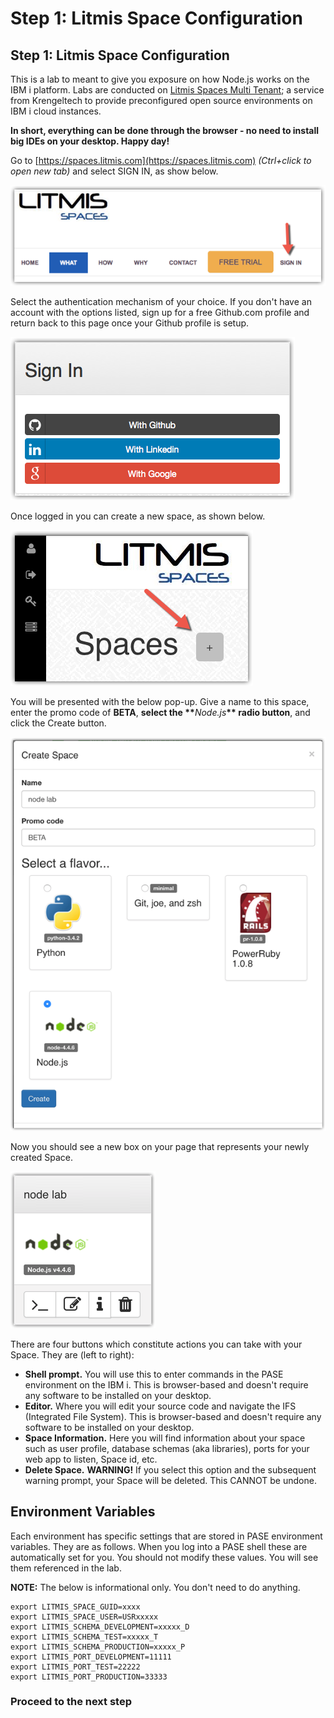 # Step 1: Litmis Space Configuration

## Step 1: Litmis Space Configuration

This is a lab to meant to give you exposure on how Node.js works on the IBM i platform. Labs are conducted on [Litmis Spaces Multi Tenant](http://litmis.com/spaces); a service from Krengeltech to provide preconfigured open source environments on IBM i cloud instances.

**In short, everything can be done through the browser - no need to install big IDEs on your desktop. Happy day!**

Go to [https://spaces.litmis.com](https://spaces.litmis.com) _\(Ctrl+click to open new tab\)_ and select SIGN IN, as show below.

![image alt text](.gitbook/assets/image_0.png)

Select the authentication mechanism of your choice. If you don't have an account with the options listed, sign up for a free Github.com profile and return back to this page once your Github profile is setup.

![image alt text](.gitbook/assets/image_1.png)

Once logged in you can create a new space, as shown below.

![image alt text](.gitbook/assets/image_2.png)

You will be presented with the below pop-up. Give a name to this space, enter the promo code of **BETA**, **select the \*\***_Node.js_**\*\* radio button**, and click the Create button.

![image alt text](.gitbook/assets/image_3.png)

Now you should see a new box on your page that represents your newly created Space.

![image alt text](.gitbook/assets/image_4.png)

There are four buttons which constitute actions you can take with your Space. They are \(left to right\):

* **Shell prompt.** You will use this to enter commands in the PASE environment on the IBM i. This is browser-based and doesn't require any software to be installed on your desktop.
* **Editor.** Where you will edit your source code and navigate the IFS \(Integrated File System\). This is browser-based and doesn't require any software to be installed on your desktop.
* **Space Information.** Here you will find information about your space such as user profile, database schemas \(aka libraries\), ports for your web app to listen, Space id, etc.
* **Delete Space.** **WARNING!** If you select this option and the subsequent warning prompt, your Space will be deleted. This CANNOT be undone.

## Environment Variables

Each environment has specific settings that are stored in PASE environment variables. They are as follows. When you log into a PASE shell these are automatically set for you. You should not modify these values. You will see them referenced in the lab.

**NOTE:** The below is informational only. You don't need to do anything.

```text
export LITMIS_SPACE_GUID=xxxx
export LITMIS_SPACE_USER=USRxxxxx
export LITMIS_SCHEMA_DEVELOPMENT=xxxxx_D
export LITMIS_SCHEMA_TEST=xxxxx_T
export LITMIS_SCHEMA_PRODUCTION=xxxxx_P
export LITMIS_PORT_DEVELOPMENT=11111
export LITMIS_PORT_TEST=22222
export LITMIS_PORT_PRODUCTION=33333
```

### Proceed to the next step

